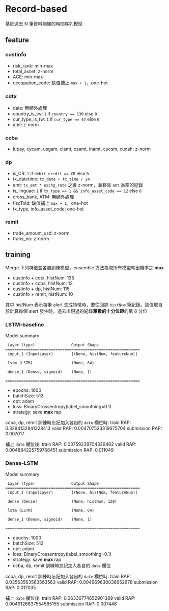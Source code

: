 # Record-based
基於過去 N 筆資料訓練的時間序列模型

## feature

### custinfo
- risk_rank: min-max
- total_asset: z-norm
- AGE: min-max
- occupation_code: 缺值補上 `max + 1`，one-hot

### cdtx
- date: 無額外處理
- country_is_tw: `1` if `country == 130` else `0`
- cur_type_is_tw: `1` if `cur_type == 47` else `0`
- amt: z-norm

### ccba
- lupay, cycam, usgam, clamt, csamt, inamt, cucsm, cucah: z-norm

### dp
- is_CR: `1` if `debit_credit == CR` else `0`
- tx_datetime: `tx_date + tx_time / 24`
- amt: `tx_amt * exchg_rate` 之後 z-norm，並移除 `amt` 為空的紀錄
- is_linguae: `1` if `tx_type == 1 && info_asset_code == 12` else `0`
- cross_bank, ATM: 無額外處理
- fiscTxId: 缺值補上 `max + 1`，one-hot
- tx_type, info_asset_code: one-hot

### remit
- trade_amount_usd: z-norm
- trans_no: z-norm

## training

Merge 下列特徵並各自訓練模型，ensemble 方法為取所有模型輸出機率之 **max**
- custinfo + cdtx, histNum: 135
- custinfo + ccba, histNum: 12
- custinfo + dp, histNum: 115
- custinfo + remit, histNum: 10

其中 histNum 表示每筆 alert 生成特徵時，要往回抓 `histNum` 筆紀錄。該值取自於計算每個 alert 發生時，過去出現過的紀錄**筆數的十分位距**的第 8 分位

### LSTM-baseline

Model summary
```
 Layer (type)                Output Shape     
===========================================================
 input_1 (InputLayer)        [(None, histNum, featureNum)]
                                              
 lstm (LSTM)                 (None, 64)       
                                              
 dense_1 (Dense, sigmoid)    (None, 1)        
                                              
===========================================================
```
- epochs: 1000
- batchSize: 512
- opt: adam
- loss: BinaryCrossentropy(label_smoothing=0.1)
- strategy: save **max** rap

ccba, dp, remit 訓練時忘記加入各自的 `date` 欄位時:
train RAP: 0.3284132841328413
valid RAP: 0.004707523319675704
submission RAP: 0.007017

補上 `date` 欄位後:
train RAP: 0.03759239704329462
valid RAP: 0.004884225759768451
submission RAP: 0.011049

### Dense-LSTM

Model summary
```
 Layer (type)                Output Shape                  
===========================================================
 input_1 (InputLayer)        [(None, histNum, featureNum)]
                                              
 dense (Dense)               (None, histNum, 128) 
                                              
 lstm (LSTM)                 (None, 64)       
                                              
 dense_1 (Dense, sigmoid)    (None, 1)        
                                              
===========================================================
```
- epochs: 1000
- batchSize: 512
- opt: adam
- loss: BinaryCrossentropy(label_smoothing=0.1)
- strategy: save **max** rap
- ccba, dp, remit 訓練時忘記加入各自的 `date` 欄位

ccba, dp, remit 訓練時忘記加入各自的 `date` 欄位時:
train RAP: 0.03563563563563563
valid RAP: 0.004969630038652678
submission RAP: 0.017035

補上 `date` 欄位後:
train RAP: 0.06336774652901389
valid RAP: 0.0049126637554585155
submission RAP: 0.007446